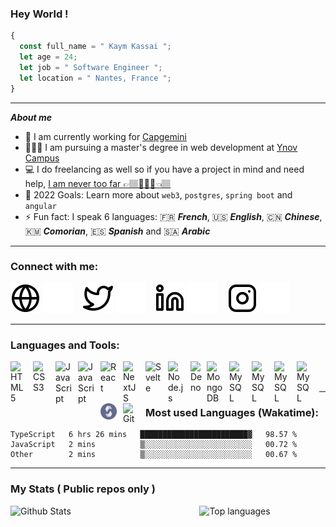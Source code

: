 ### Hey World !

```javascript
{
  const full_name = " Kaym Kassai ";
  let age = 24;
  let job = " Software Engineer ";
  let location = " Nantes, France ";
}
```

---

**_About me_**

- 💼 I am currently working for [Capgemini][capgemini]
- 👨🏽‍🎓 I am pursuing a master's degree in web development at [Ynov Campus][ynov]
- 💻 I do freelancing as well so if you have a project in mind and need help, [I am never too far 👉🏽🧑🏾‍🦱👈🏽][website]
- 🥅 2022 Goals: Learn more about `web3`, `postgres`, `spring boot` and `angular`
- ⚡ Fun fact: I speak 6 languages:
  🇫🇷 **_French_**, 🇺🇸 **_English_**, 🇨🇳 **_Chinese_**, 🇰🇲 **_Comorian_**, 🇪🇸 **_Spanish_** and 🇸🇦 **_Arabic_**

---

### Connect with me:

[![website](./img/globe-light.svg)](https://kaymkassai.com/#gh-light-mode-only)
[![website](./img/globe-dark.svg)](https://kaymkassai.com/#gh-dark-mode-only)
&nbsp;&nbsp;
[![website](./img/twitter-light.svg)](https://twitter.com/kassai_kaym#gh-light-mode-only)
[![website](./img/twitter-dark.svg)](https://twitter.com/kassai_kaym#gh-dark-mode-only)
&nbsp;&nbsp;
[![website](./img/linkedin-light.svg)](https://www.linkedin.com/in/kaym-kassai/#gh-light-mode-only)
[![website](./img/linkedin-dark.svg)](https://www.linkedin.com/in/kaym-kassai/#gh-dark-mode-only)
&nbsp;&nbsp;
[![website](./img/instagram-light.svg)](https://www.instagram.com/kaym.js/#gh-light-mode-only)
[![website](./img/instagram-dark.svg)](https://www.instagram.com/kaym.js/#gh-dark-mode-only)

---

### Languages and Tools:

<img align="left" alt="HTML5" width="26px" src="https://cdn.jsdelivr.net/gh/devicons/devicon/icons/html5/html5-original.svg" style="padding-right:10px;" />
<img align="left" alt="CSS3" width="26px" src="https://cdn.jsdelivr.net/gh/devicons/devicon/icons/css3/css3-original.svg" style="padding-right:10px;" />
<img align="left" alt="JavaScript" width="26px" src="https://cdn.jsdelivr.net/gh/devicons/devicon/icons/javascript/javascript-original.svg" style="padding-right:10px;" />
<img align="left" alt="JavaScript" width="26px" src="https://cdn.jsdelivr.net/gh/devicons/devicon/icons/typescript/typescript-plain.svg" style="padding-right:10px;" />
<img align="left" alt="React" width="26px" src="https://cdn.jsdelivr.net/gh/devicons/devicon/icons/react/react-original.svg" style="padding-right:10px;" />
<img align="left" alt="NextJS" width="26px" src="https://cdn.jsdelivr.net/gh/devicons/devicon/icons/nextjs/nextjs-original.svg" style="padding-right:10px;" />
<img align="left" alt="Svelte" width="26px" src="https://cdn.jsdelivr.net/gh/devicons/devicon/icons/svelte/svelte-original.svg" style="padding-right:10px;" />
<img align="left" alt="Node.js" width="26px" src="https://cdn.jsdelivr.net/gh/devicons/devicon/icons/nodejs/nodejs-original.svg" style="padding-right:10px;" />
<img align="left" alt="Deno" width="26px" src="https://cdn.jsdelivr.net/gh/devicons/devicon/icons/angularjs/angularjs-original.svg" />
<img align="left" alt="MongoDB" width="26px" src="https://cdn.jsdelivr.net/gh/devicons/devicon/icons/mongodb/mongodb-original.svg" style="padding-right:10px;" />
<img align="left" alt="MySQL" width="26px" src="https://cdn.jsdelivr.net/gh/devicons/devicon/icons/postgresql/postgresql-original.svg" style="padding-right:10px;" />
<img align="left" alt="MySQL" width="26px" src="https://cdn.jsdelivr.net/gh/devicons/devicon/icons/nestjs/nestjs-plain.svg" style="padding-right:10px;" />
<img align="left" alt="MySQL" width="26px" src="https://cdn.jsdelivr.net/gh/devicons/devicon/icons/docker/docker-original.svg" style="padding-right:10px;" />
<img align="left" alt="MySQL" width="26px" src="https://cdn.jsdelivr.net/gh/devicons/devicon/icons/kubernetes/kubernetes-plain.svg" style="padding-right:10px;" />
<img align="left" alt="MySQL" width="26px" src="./img/solidity.png" style="padding-right:10px;" />
<img align="left" alt="Git" width="26px" src="https://cdn.jsdelivr.net/gh/devicons/devicon/icons/git/git-original.svg" style="padding-right:10px;" />

<br />
<br />

---

### Most used Languages (Wakatime):

<!--START_SECTION:waka-->

```text
TypeScript   6 hrs 26 mins   ████████████████████████▓   98.57 %
JavaScript   2 mins          ▒░░░░░░░░░░░░░░░░░░░░░░░░   00.72 %
Other        2 mins          ▒░░░░░░░░░░░░░░░░░░░░░░░░   00.67 %
```

<!--END_SECTION:waka-->

---

### My Stats ( Public repos only )

<img align="right" width="40%" alt="Top languages" src="https://github-readme-stats-1-psi.vercel.app/api/top-langs/?username=TheYMK&theme=onedark&count_private=true&layout=compact&langs_count=8" />
<img align="left" width="50%" alt="Github Stats" src="https://github-readme-stats-1-psi.vercel.app/api?username=TheYMK&show_icons=true&theme=onedark&count_private=true&include_all_commits=true&custom_title=Github Stats" />

[capgemini]: https://www.capgemini.com/
[ynov]: https://www.ynov-nantes.com/
[website]: https://kaymkassai.com
